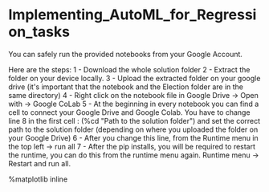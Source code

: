 # Implementing_AutoML_for_Regression_tasks

You can safely run the provided notebooks from your Google Account. 

Here are the steps:
1 - Download the whole solution folder 
2 - Extract the folder on your device locally.
3 - Upload the extracted folder on your google drive (it's important that the notebook and the Election folder are in the same directory)
4 - Right click on the notebook file in Google Drive -> Open with -> Google CoLab
5 - At the beginning in every notebook you can find a cell to connect your Google Drive and Google Colab. You have to change line 8 in the first cell : (%cd "Path to the solution folder") and set the correct path to the solution folder (depending on where you uploaded the folder on your Google Drive)
6 - After you change this line, from the Runtime menu in the top left -> run all
7 - After the pip installs, you will be required to restart the runtime, you can do this from the runtime menu again. Runtime menu -> Restart and run all.

%matplotlib inline

